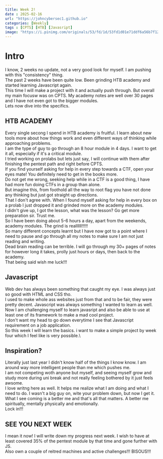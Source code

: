 ```yaml
---
title: Week 2!
date : 2025-02-16
url: "https://johncybersec1.github.io"
categories: [Weekly]
tags : [CPTS] [HTB] [Javasript]
image: "https://i.pinimg.com/originals/53/fd/1d/53fd1d01e71ddf6a56b7f12e575b9dbc.gif"
---
```


# Intro
I know, 2 weeks no update, not a very good look for myself. I am pushing with this "consistency" thing.\
The past 2 weeks have been quite low. Been grinding HTB academy and started learning Javascript again.\
This time I will make a project with it and actually push through. But overall my main focusw was on CPTS. My academy notes are well over 30 pages and I have not even got to the bigger modules.\
Lets now dive into the specifics.

## HTB ACADEMY
Every single secong I spend in HTB academy is fruitful. I learn about new tools more about how things work and even different ways of thinking while approaching problems.\
I am the type of guy to go through an 8 hour module in 4 days. I want to get it all, especially if it's a critical module.\
I tried working on prolabs but lets just say, I will continue with them after finishing the pentest path and right before CPTS.\
If you find yourself asking for help in every step towards a CTF, open your eyes mate! You definitely need to get in the books more.\
Do not get me wrong, seeking help while in a CTF is a good thing, I have had more fun doing CTFs in a group than alone.\
But imagine this, from foothold all the way to root flag you have not done any thinking but just got straight up directions.\
That I don't agree with. When I found myself asking for help in every box on a prolab I just dropped it and grinded more on the academy modules.\
I didn't give up, I got the lesson, what was the lesson? Go get more preparation sir. Trust me.\
So I have been doing about 5-6 hours a day, apart from the weekends, academy modules. The grind is reallllll!!!!!\
So many different concepts learnt but I have now got to a point where I need to pause and go through all my notes to make sure I am not just reading and writing.\
Dead brain reading can be terrible. I will go through my 30+ pages of notes for however long it takes, prolly just hours or days, then back to the academy.\
That being said wish me luck!!! 

## Javascript
Web dev has always been something that caught my eye. I was always just so good with HTML and CSS tho.\
I used to make whole ass websites just from that and to be fair, they were pretty decent. Javascript was always something I wanted to learn as well.\
Now I am challenging myself to learn javasript and also be able to use at least one of its framework to make a mad cool project.\
I don't want my head to go down everytime I see that Javascript requirement on a job application.\
So this week I will learn the basics. i want to make a simple project by week four which I feel like is very possible.\

## Inspiration?
Literally just last year I didn't know half of the things I know know. I am around way more intelligent people than me which pushes me.\
I am not competing woth anyone but myself, and seeing myself grow and study more during uni break and not really feeling bothered by it just feels awsome.\
I love writng here as well. It helps me realize what I am doing and what I need to do. I wasn't a big guy on, wite your problem down, but now I get it.\
What I see coming is a better me and that's all that matters. A better me spiritually, mentally physically and emotionally.\
Lock in!!!

## SEE YOU NEXT WEEK
I mean it now! I will write down my progress next week. I wish to have at least covered 35% of the pentest module by that time and gone further with JS.\
Also own a couple of reitred machines and active challenges!!!
BISOUS!!!
